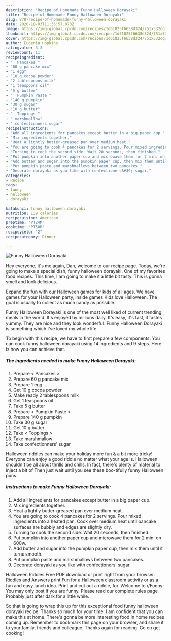 ```yaml
---
description: "Recipe of Homemade Funny Halloween Dorayaki"
title: "Recipe of Homemade Funny Halloween Dorayaki"
slug: 878-recipe-of-homemade-funny-halloween-dorayaki
date: 2020-10-03T11:35:57.073Z
image: https://img-global.cpcdn.com/recipes/1d61825f6638d324/751x532cq70/funny-halloween-dorayaki-recipe-main-photo.jpg
thumbnail: https://img-global.cpcdn.com/recipes/1d61825f6638d324/751x532cq70/funny-halloween-dorayaki-recipe-main-photo.jpg
cover: https://img-global.cpcdn.com/recipes/1d61825f6638d324/751x532cq70/funny-halloween-dorayaki-recipe-main-photo.jpg
author: Eugenia Hopkins
ratingvalue: 3.3
reviewcount: 11
recipeingredient:
- "  Pancakes "
- "60 g pancake mix"
- "1 egg"
- "10 g cocoa powder"
- "2 tablespoons milk"
- "1 teaspoons oil"
- "5 g butter"
- "  Pumpkin Paste "
- "140 g pumpkin"
- "30 g sugar"
- "10 g butter"
- "  Toppings "
- " marshmallow"
- " confectionners sugar"
recipeinstructions:
- "Add all ingredients for pancakes except butter in a big paper cup."
- "Mix ingredients together."
- "Heat a lightly butter-greased pan over medium heat."
- "You are going to cook 4 pancakes for 2 servings. Pour mixed ingredients into a heated pan. Cook over medium heat until pancake surfaces are bubbly and edges are slightly dry."
- "Turning to cook the second side. Wait 20 seconds, then finished."
- "Put pumpkin into another paper cup and microwave them for 2 min. on 600w."
- "Add butter and sugar into the pumpkin paper cup, then mix them until it turns smooth."
- "Put pumpkin paste and marshmallows between two pancakes."
- "Decorate dorayaki as you like with confectioners&#39; sugar."
categories:
- Recipe
tags:
- funny
- halloween
- dorayaki

katakunci: funny halloween dorayaki 
nutrition: 139 calories
recipecuisine: American
preptime: "PT24M"
cooktime: "PT50M"
recipeyield: "2"
recipecategory: Dinner

---
```



![Funny Halloween Dorayaki](https://img-global.cpcdn.com/recipes/1d61825f6638d324/751x532cq70/funny-halloween-dorayaki-recipe-main-photo.jpg)

Hey everyone, it's me again, Dan, welcome to our recipe page. Today, we're going to make a special dish, funny halloween dorayaki. One of my favorites food recipes. This time, I am going to make it a little bit tasty. This is gonna smell and look delicious.

Expand the fun with our Halloween games for kids of all ages. We have games for your Halloween party, inside games Kids love Halloween. The goal is usually to collect as much candy as possible.

Funny Halloween Dorayaki is one of the most well liked of current trending meals in the world. It's enjoyed by millions daily. It's easy, it's fast, it tastes yummy. They are nice and they look wonderful. Funny Halloween Dorayaki is something which I've loved my whole life.


To begin with this recipe, we have to first prepare a few components. You can cook funny halloween dorayaki using 14 ingredients and 9 steps. Here is how you can achieve that.

<!--inarticleads1-->

##### The ingredients needed to make Funny Halloween Dorayaki:

1. Prepare  &lt; Pancakes &gt;
1. Prepare 60 g pancake mix
1. Prepare 1 egg
1. Get 10 g cocoa powder
1. Make ready 2 tablespoons milk
1. Get 1 teaspoons oil
1. Take 5 g butter
1. Prepare  &lt; Pumpkin Paste &gt;
1. Prepare 140 g pumpkin
1. Take 30 g sugar
1. Get 10 g butter
1. Take  &lt; Toppings &gt;
1. Take  marshmallow
1. Take  confectionners&#39; sugar


Halloween riddles can make your holiday more fun &amp; a bit more tricky! Everyone can enjoy a good riddle no matter what your age is. Halloween shouldn&#39;t be all about thrills and chills. In fact, there&#39;s plenty of material to inject a bit of Then just wait until you see these boo-tifully funny Halloween puns. 

<!--inarticleads2-->

##### Instructions to make Funny Halloween Dorayaki:

1. Add all ingredients for pancakes except butter in a big paper cup.
1. Mix ingredients together.
1. Heat a lightly butter-greased pan over medium heat.
1. You are going to cook 4 pancakes for 2 servings. Pour mixed ingredients into a heated pan. Cook over medium heat until pancake surfaces are bubbly and edges are slightly dry.
1. Turning to cook the second side. Wait 20 seconds, then finished.
1. Put pumpkin into another paper cup and microwave them for 2 min. on 600w.
1. Add butter and sugar into the pumpkin paper cup, then mix them until it turns smooth.
1. Put pumpkin paste and marshmallows between two pancakes.
1. Decorate dorayaki as you like with confectioners&#39; sugar.


Halloween Riddles Free PDF download or print right from your browser. Riddles and Answers print Fun for a Halloween classroom activity or as a fun and easy lunch idea. Print and cut out a riddle, for. Welcome to r/Funny: You may only post if you are funny. Please read our complete rules page Probably just after dark for a little while. 

So that is going to wrap this up for this exceptional food funny halloween dorayaki recipe. Thanks so much for your time. I am confident that you can make this at home. There's gonna be more interesting food in home recipes coming up. Remember to bookmark this page on your browser, and share it to your family, friends and colleague. Thanks again for reading. Go on get cooking!

